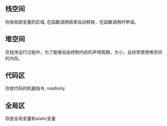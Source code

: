 
<h2>栈空间</h2>

存放局部变量的区域, 在函数调用结束自动释放，在函数调用时申请。

<h2>堆空间</h2>

在程序运行过程中，为了能够自由控制内存的声明周期，大小，会经常使用堆空间的内存。

<h2>代码区</h2>

存放代码的机器指令, readonly

<h2>全局区</h2>

存放全局变量和static变量
